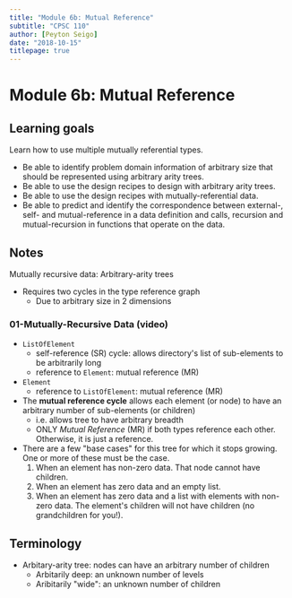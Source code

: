 ```yaml
---
title: "Module 6b: Mutual Reference"
subtitle: "CPSC 110"
author: [Peyton Seigo]
date: "2018-10-15"
titlepage: true
---
```


# Module 6b: Mutual Reference

## Learning goals

Learn how to use multiple mutually referential types.

- Be able to identify problem domain information of arbitrary size that should be represented using arbitrary arity trees.
- Be able to use the design recipes to design with arbitrary arity trees.
- Be able to use the design recipes with mutually-referential data.
- Be able to predict and identify the correspondence between external-, self- and mutual-reference in a data definition and calls, recursion and mutual-recursion in functions that operate on the data.

## Notes

Mutually recursive data: Arbitrary-arity trees

- Requires two cycles in the type reference graph
  - Due to arbitrary size in 2 dimensions

### 01-Mutually-Recursive Data (video)

- `ListOfElement`
  - self-reference (SR) cycle: allows directory's list of sub-elements to be arbitrarily long
  - reference to `Element`: mutual reference (MR)
- `Element`
  - reference to `ListOfElement`: mutual reference (MR)
- The **mutual reference cycle** allows each element (or node) to have an arbitrary number of sub-elements (or children)
  - i.e. allows tree to have arbitrary breadth
  - ONLY _Mutual Reference_ (MR) if both types reference each other. Otherwise, it is just a reference.
- There are a few "base cases" for this tree for which it stops growing. One or more of these must be the case.
    1. When an element has non-zero data. That node cannot have children.
    2. When an element has zero data and an empty list.
    3. When an element has zero data and a list with elements with non-zero data. The element's children will not have children (no grandchildren for you!).


## Terminology

- Arbitary-arity tree: nodes can have an arbitrary number of children
  - Arbitarily deep: an unknown number of levels
  - Aribitarily "wide": an unknown number of children
